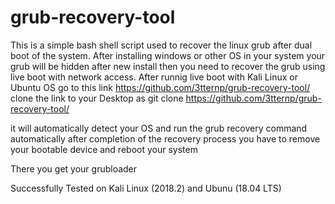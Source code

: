 # grub-recovery-tool
This is a simple bash shell script used to recover the linux grub after dual boot  of the system. After installing windows or other OS in your system your grub will be hidden after new install then you need to recover the grub using live boot with network access.
After runnig  live boot with Kali Linux or Ubuntu OS go to this link 
https://github.com/3tternp/grub-recovery-tool/
clone the link to your Desktop as
git clone https://github.com/3tternp/grub-recovery-tool/

it will automatically detect your OS  and run the grub recovery command automatically 
after completion of the recovery process you have to remove your bootable device and reboot your system 

There you get your grubloader 

Successfully Tested on Kali Linux (2018.2) and Ubunu (18.04 LTS)
